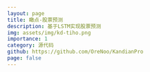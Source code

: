 ```yaml
---
layout: page
title: 瞰点-股票预测
description: 基于LSTM实现股票预测
img: assets/img/kd-tiho.png
importance: 1
category: 源代码
github: https://github.com/OreNoo/KandianPro
page: false
---
```

